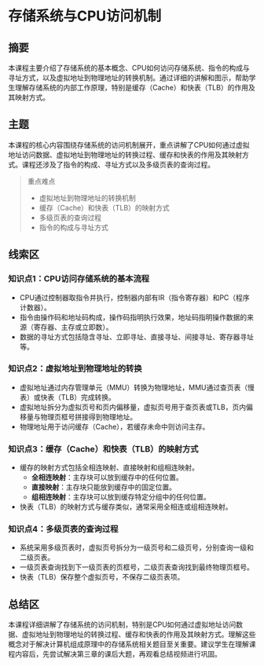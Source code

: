 # 存储系统与CPU访问机制

## 摘要
本课程主要介绍了存储系统的基本概念、CPU如何访问存储系统、指令的构成与寻址方式，以及虚拟地址到物理地址的转换机制。通过详细的讲解和图示，帮助学生理解存储系统的内部工作原理，特别是缓存（Cache）和快表（TLB）的作用及其映射方式。

## 主题
本课程的核心内容围绕存储系统的访问机制展开，重点讲解了CPU如何通过虚拟地址访问数据、虚拟地址到物理地址的转换过程、缓存和快表的作用及其映射方式。课程还涉及了指令的构成、寻址方式以及多级页表的查询过程。

> 重点难点
>
> - 虚拟地址到物理地址的转换机制
> - 缓存（Cache）和快表（TLB）的映射方式
> - 多级页表的查询过程
> - 指令的构成与寻址方式

## 线索区

### 知识点1：CPU访问存储系统的基本流程
- CPU通过控制器取指令并执行，控制器内部有IR（指令寄存器）和PC（程序计数器）。
- 指令由操作码和地址码构成，操作码指明执行效果，地址码指明操作数据的来源（寄存器、主存或立即数）。
- 数据的寻址方式包括隐含寻址、立即寻址、直接寻址、间接寻址、寄存器寻址等。

### 知识点2：虚拟地址到物理地址的转换
- 虚拟地址通过内存管理单元（MMU）转换为物理地址，MMU通过查页表（慢表）或快表（TLB）完成转换。
- 虚拟地址拆分为虚拟页号和页内偏移量，虚拟页号用于查页表或TLB，页内偏移量与物理页框号拼接得到物理地址。
- 物理地址用于访问缓存（Cache），若缓存未命中则访问主存。

### 知识点3：缓存（Cache）和快表（TLB）的映射方式
- 缓存的映射方式包括全相连映射、直接映射和组相连映射。
  - **全相连映射**：主存块可以放到缓存中的任何位置。
  - **直接映射**：主存块只能放到缓存中的固定位置。
  - **组相连映射**：主存块可以放到缓存特定分组中的任何位置。
- 快表（TLB）的映射方式与缓存类似，通常采用全相连或组相连映射。

### 知识点4：多级页表的查询过程
- 系统采用多级页表时，虚拟页号拆分为一级页号和二级页号，分别查询一级和二级页表。
- 一级页表查询找到下一级页表的页框号，二级页表查询找到最终物理页框号。
- 快表（TLB）保存整个虚拟页号，不保存二级页表项。

## 总结区
本课程详细讲解了存储系统的访问机制，特别是CPU如何通过虚拟地址访问数据、虚拟地址到物理地址的转换过程、缓存和快表的作用及其映射方式。理解这些概念对于解决计算机组成原理中的存储系统相关题目至关重要。建议学生在理解课程内容后，先尝试解决第三章的课后大题，再观看总结视频进行巩固。